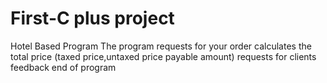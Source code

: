 # First-C plus project
Hotel Based Program
The program requests for your order 
calculates the total price (taxed price,untaxed price payable amount)
requests for clients feedback
end of program
